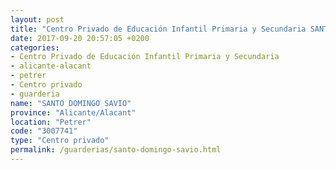 ```yaml
---
layout: post
title: "Centro Privado de Educación Infantil Primaria y Secundaria SANTO DOMINGO SAVIO"
date: 2017-09-20 20:57:05 +0200
categories:
- Centro Privado de Educación Infantil Primaria y Secundaria
- alicante-alacant
- petrer
- Centro privado
- guarderia
name: "SANTO DOMINGO SAVIO"
province: "Alicante/Alacant"
location: "Petrer"
code: "3007741"
type: "Centro privado"
permalink: /guarderias/santo-domingo-savio.html
---
```

